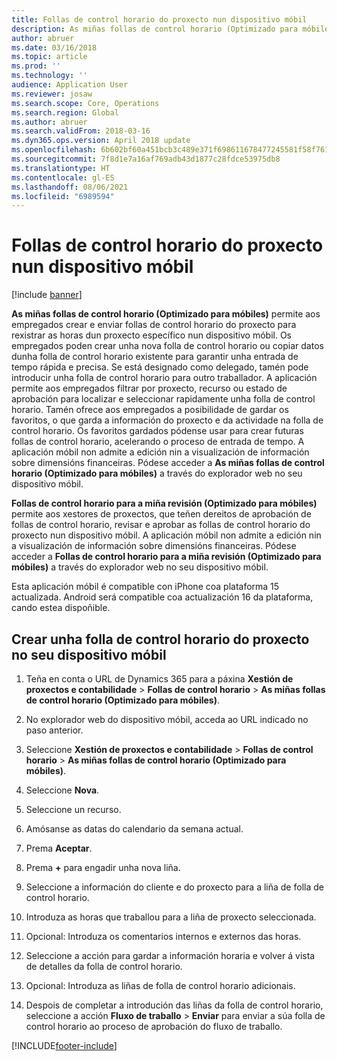 ```yaml
---
title: Follas de control horario do proxecto nun dispositivo móbil
description: As miñas follas de control horario (Optimizado para móbiles) permite aos empregados crear e enviar follas de control horario do proxecto para rexistrar as horas dun proxecto específico nun dispositivo móbil.
author: abruer
ms.date: 03/16/2018
ms.topic: article
ms.prod: ''
ms.technology: ''
audience: Application User
ms.reviewer: josaw
ms.search.scope: Core, Operations
ms.search.region: Global
ms.author: abruer
ms.search.validFrom: 2018-03-16
ms.dyn365.ops.version: April 2018 update
ms.openlocfilehash: 6b602bf60a451bcb3c489e371f698611678477245581f58f76145a4b846c7b8a
ms.sourcegitcommit: 7f8d1e7a16af769adb43d1877c28fdce53975db8
ms.translationtype: HT
ms.contentlocale: gl-ES
ms.lasthandoff: 08/06/2021
ms.locfileid: "6989594"
---
```

# <a name="project-timesheets-on-a-mobile-device"></a>Follas de control horario do proxecto nun dispositivo móbil

[!include [banner](../includes/banner.md)]

**As miñas follas de control horario (Optimizado para móbiles)** permite aos empregados crear e enviar follas de control horario do proxecto para rexistrar as horas dun proxecto específico nun dispositivo móbil. Os empregados poden crear unha nova folla de control horario ou copiar datos dunha folla de control horario existente para garantir unha entrada de tempo rápida e precisa. Se está designado como delegado, tamén pode introducir unha folla de control horario para outro traballador. A aplicación permite aos empregados filtrar por proxecto, recurso ou estado de aprobación para localizar e seleccionar rapidamente unha folla de control horario. Tamén ofrece aos empregados a posibilidade de gardar os favoritos, o que garda a información do proxecto e da actividade na folla de control horario. Os favoritos gardados pódense usar para crear futuras follas de control horario, acelerando o proceso de entrada de tempo. A aplicación móbil non admite a edición nin a visualización de información sobre dimensións financeiras. Pódese acceder a **As miñas follas de control horario (Optimizado para móbiles)** a través do explorador web no seu dispositivo móbil.

**Follas de control horario para a miña revisión (Optimizado para móbiles)** permite aos xestores de proxectos, que teñen dereitos de aprobación de follas de control horario, revisar e aprobar as follas de control horario do proxecto nun dispositivo móbil. A aplicación móbil non admite a edición nin a visualización de información sobre dimensións financeiras. Pódese acceder a **Follas de control horario para a miña revisión (Optimizado para móbiles)** a través do explorador web no seu dispositivo móbil.

Esta aplicación móbil é compatible con iPhone coa plataforma 15 actualizada.
Android será compatible coa actualización 16 da plataforma, cando estea dispoñible.

## <a name="create-a-project-timesheet-on-your-mobile-device"></a>Crear unha folla de control horario do proxecto no seu dispositivo móbil

1.  Teña en conta o URL de Dynamics 365 para a páxina **Xestión de proxectos e contabilidade** \> **Follas de control horario** \> **As miñas follas de control horario (Optimizado para móbiles)**.

2.  No explorador web do dispositivo móbil, acceda ao URL indicado no paso anterior.
 
3.  Seleccione **Xestión de proxectos e contabilidade** \> **Follas de control horario** \> **As miñas follas de control horario (Optimizado para móbiles)**.

4.  Seleccione **Nova**.

5.  Seleccione un recurso.

6.  Amósanse as datas do calendario da semana actual.

7.  Prema **Aceptar**.

8.  Prema **+** para engadir unha nova liña.

9.  Seleccione a información do cliente e do proxecto para a liña de folla de control horario.

10. Introduza as horas que traballou para a liña de proxecto seleccionada.

11. Opcional: Introduza os comentarios internos e externos das horas.

12. Seleccione a acción para gardar a información horaria e volver á vista de detalles da folla de control horario.

13. Opcional: Introduza as liñas de folla de control horario adicionais.

14. Despois de completar a introdución das liñas da folla de control horario, seleccione a acción **Fluxo de traballo** \> **Enviar** para enviar a súa folla de control horario ao proceso de aprobación do fluxo de traballo.


[!INCLUDE[footer-include](../includes/footer-banner.md)]